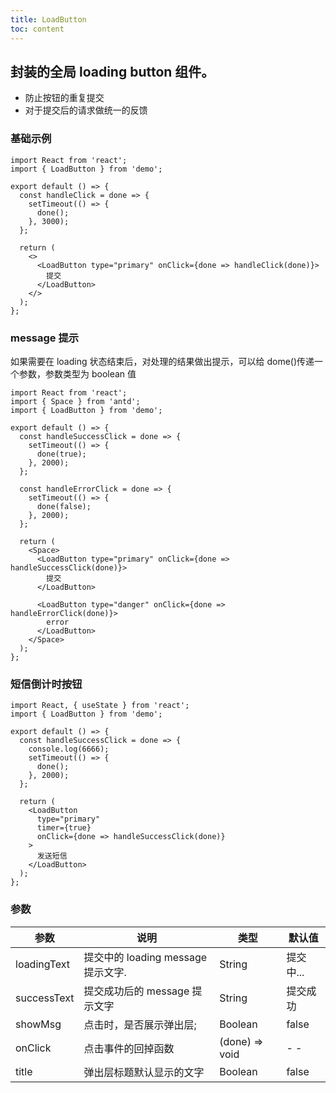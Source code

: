 ```yaml
---
title: LoadButton
toc: content
---
```


## 封装的全局 loading button 组件。

- 防止按钮的重复提交
- 对于提交后的请求做统一的反馈

### 基础示例

```tsx
import React from 'react';
import { LoadButton } from 'demo';

export default () => {
  const handleClick = done => {
    setTimeout(() => {
      done();
    }, 3000);
  };

  return (
    <>
      <LoadButton type="primary" onClick={done => handleClick(done)}>
        提交
      </LoadButton>
    </>
  );
};
```

### message 提示

如果需要在 loading 状态结束后，对处理的结果做出提示，可以给 dome()传递一个参数，参数类型为 boolean 值

```tsx
import React from 'react';
import { Space } from 'antd';
import { LoadButton } from 'demo';

export default () => {
  const handleSuccessClick = done => {
    setTimeout(() => {
      done(true);
    }, 2000);
  };

  const handleErrorClick = done => {
    setTimeout(() => {
      done(false);
    }, 2000);
  };

  return (
    <Space>
      <LoadButton type="primary" onClick={done => handleSuccessClick(done)}>
        提交
      </LoadButton>

      <LoadButton type="danger" onClick={done => handleErrorClick(done)}>
        error
      </LoadButton>
    </Space>
  );
};
```

### 短信倒计时按钮

```tsx
import React, { useState } from 'react';
import { LoadButton } from 'demo';

export default () => {
  const handleSuccessClick = done => {
    console.log(6666);
    setTimeout(() => {
      done();
    }, 2000);
  };

  return (
    <LoadButton
      type="primary"
      timer={true}
      onClick={done => handleSuccessClick(done)}
    >
      发送短信
    </LoadButton>
  );
};
```

### 参数

| 参数        | 说明                               | 类型           | 默认值    |
| ----------- | ---------------------------------- | -------------- | --------- |
| loadingText | 提交中的 loading message 提示文字. | String         | 提交中... |
| successText | 提交成功后的 message 提示文字      | String         | 提交成功  |
| showMsg     | 点击时，是否展示弹出层;            | Boolean        | false     |
| onClick     | 点击事件的回掉函数                 | (done) => void | - -       |
| title       | 弹出层标题默认显示的文字           | Boolean        | false     |
